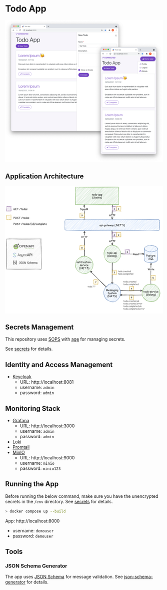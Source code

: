 # Todo App

![Todo App Architecture](doc/todo-app.png)

## Application Architecture

![Todo App Architecture](doc/architecture.png)

## Secrets Management

This repository uses [SOPS](https://github.com/mozilla/sops) with [age](https://github.com/mozilla/sops#encrypting-using-age) for managing secrets.

See [secrets](secrets/) for details.

## Identity and Access Management

- [Keycloak](https://www.keycloak.org/)
  - URL: http://localhost:8081
  - username: `admin`
  - password: `admin`

## Monitoring Stack

- [Grafana](https://grafana.com/oss/grafana/)
  - URL: http://localhost:3000
  - username: `admin`
  - password: `admin`
- [Loki](https://grafana.com/oss/loki/)
- [Promtail](https://grafana.com/docs/loki/latest/clients/promtail/)
- [MinIO](https://min.io/)
  - URL: http://localhost:9000
  - username: `minio`
  - password: `minio123`

## Running the App

Before running the below command, make sure you have the unencrypted secrets in the `/env` directory. See [secrets](secrets/) for details.

```bash
> docker compose up --build
```

App: http://localhost:8000

- username: `demouser`
- password: `demouser`

## Tools

### JSON Schema Generator

The app uses [JSON Schema](https://json-schema.org/) for message validation. See [json-schema-generator](tools/json-schema-generator) for details.
